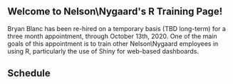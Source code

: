 ## Welcome to Nelson\Nygaard's R Training Page!

Bryan Blanc has been re-hired on a temporary basis (TBD long-term) for a three month appointment, through October 13th, 2020. One of the main goals of this appointment is to train other Nelson\Nygaard employees in using R, particularly the use of Shiny for web-based dashboards. 

## Schedule

